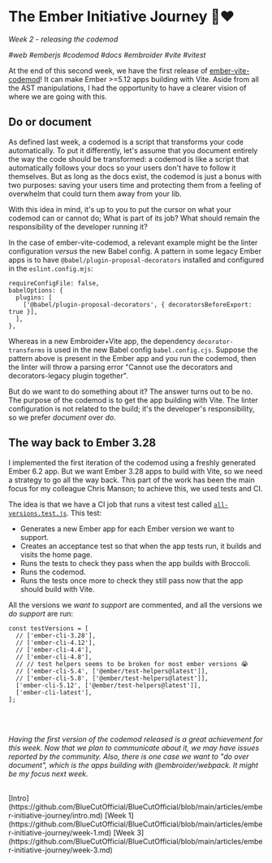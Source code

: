 # The Ember Initiative Journey 🐹❤️

_Week 2 - releasing the codemod_

_#web #emberjs #codemod #docs #embroider #vite #vitest_

At the end of this second week, we have the first release of [ember-vite-codemod](https://www.npmjs.com/package/ember-vite-codemod)! It can make Ember >=5.12 apps building with Vite. Aside from all the AST manipulations, I had the opportunity to have a clearer vision of where we are going with this.

## Do or document

As defined last week, a codemod is a script that transforms your code automatically. To put it differently, let's assume that you document entirely the way the code should be transformed: a codemod is like a script that automatically follows your docs so your users don't have to follow it themselves. But as long as the docs exist, the codemod is just a bonus with two purposes: saving your users time and protecting them from a feeling of overwhelm that could turn them away from your lib.

With this idea in mind, it's up to you to put the cursor on what your codemod can or cannot do; What is part of its job? What should remain the responsibility of the developer running it?

In the case of ember-vite-codemod, a relevant example might be the linter configuration _versus_ the new Babel config. A pattern in some legacy Ember apps is to have `@babel/plugin-proposal-decorators` installed and configured in the `eslint.config.mjs`: 
```
requireConfigFile: false,
babelOptions: {
  plugins: [
    ['@babel/plugin-proposal-decorators', { decoratorsBeforeExport: true }],
  ],
},
```
Whereas in a new Embroider+Vite app, the dependency `decorator-transforms` is used in the new Babel config `babel.config.cjs`. Suppose the pattern above is present in the Ember app and you run the codemod, then the linter will throw a parsing error "Cannot use the decorators and decorators-legacy plugin together".

But do we want to do something about it? The answer turns out to be no. The purpose of the codemod is to get the app building with Vite. The linter configuration is not related to the build; it's the developer's responsibility, so we prefer _document_ over _do_.

## The way back to Ember 3.28

I implemented the first iteration of the codemod using a freshly generated Ember 6.2 app. But we want Ember 3.28 apps to build with Vite, so we need a strategy to go all the way back. This part of the work has been the main focus for my colleague Chris Manson; to achieve this, we used tests and CI.

The idea is that we have a CI job that runs a vitest test called [`all-versions.test.js`](https://github.com/mainmatter/ember-vite-codemod/blob/main/tests/all-versions.test.js). This test:
- Generates a new Ember app for each Ember version we want to support.
- Creates an acceptance test so that when the app tests run, it builds and visits the home page.
- Runs the tests to check they pass when the app builds with Broccoli.
- Runs the codemod.
- Runs the tests once more to check they still pass now that the app should build with Vite.

All the versions we _want to support_ are commented, and all the versions we _do support_ are run:
```
const testVersions = [
  // ['ember-cli-3.28'],
  // ['ember-cli-4.12'],
  // ['ember-cli-4.4'],
  // ['ember-cli-4.8'],
  // // test helpers seems to be broken for most ember versions 😭
  // ['ember-cli-5.4', ['@ember/test-helpers@latest']],
  // ['ember-cli-5.8', ['@ember/test-helpers@latest']],
  ['ember-cli-5.12', ['@ember/test-helpers@latest']],
  ['ember-cli-latest'],
];
```

<br />
<br />

_Having the first version of the codemod released is a great achievement for this week. Now that we plan to communicate about it, we may have issues reported by the community. Also, there is one case we want to "do over document", which is the apps building with @embroider/webpack. It might be my focus next week._

<br />
[Intro](https://github.com/BlueCutOfficial/BlueCutOfficial/blob/main/articles/ember-initiative-journey/intro.md)
[Week 1](https://github.com/BlueCutOfficial/BlueCutOfficial/blob/main/articles/ember-initiative-journey/week-1.md)
[Week 3](https://github.com/BlueCutOfficial/BlueCutOfficial/blob/main/articles/ember-initiative-journey/week-3.md)

